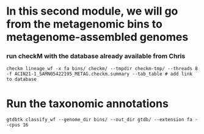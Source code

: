 # In this second module, we will go from the metagenomic bins to metagenome-assembled genomes

### run checkM with the database already available from Chris

```
checkm lineage_wf -x fa bins/ checkm/ --tmpdir checkm-tmp/ --threads 8 -f ACIN21-1_SAMN05422195_METAG.checkm.summary --tab_table # add link to database
```

# Run the taxonomic annotations

```
gtdbtk classify_wf --genome_dir bins/ --out_dir gtdb/ --extension fa --cpus 16
```
